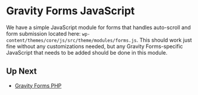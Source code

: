 # Gravity Forms JavaScript

We have a simple JavaScript module for forms that handles auto-scroll and form submission located here: `wp-content/themes/core/js/src/theme/modules/forms.js`.
This should work just fine without any customizations needed, but any Gravity Forms-specific JavaScript that needs to be added
should be done in this module.

## Up Next

* [Gravity Forms PHP](/docs/frontend/forms/php.md)  
